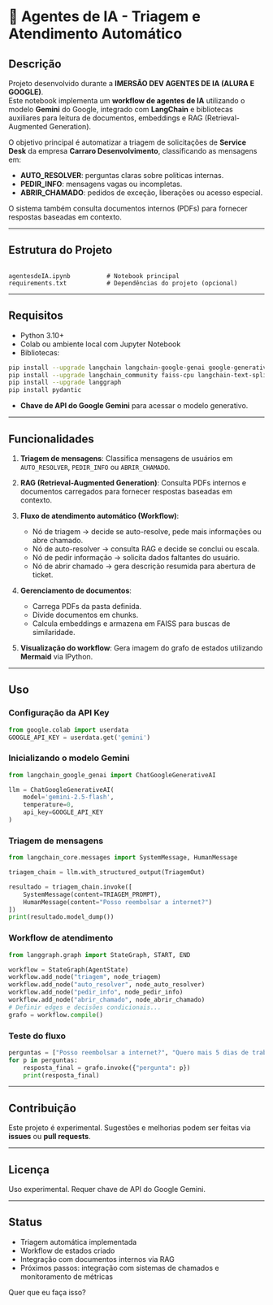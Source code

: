 # 🤖 Agentes de IA - Triagem e Atendimento Automático

## Descrição
Projeto desenvolvido durante a **IMERSÃO DEV AGENTES DE IA (ALURA E GOOGLE)**.  
Este notebook implementa um **workflow de agentes de IA** utilizando o modelo **Gemini** do Google, integrado com **LangChain** e bibliotecas auxiliares para leitura de documentos, embeddings e RAG (Retrieval-Augmented Generation).  

O objetivo principal é automatizar a triagem de solicitações de **Service Desk** da empresa **Carraro Desenvolvimento**, classificando as mensagens em:

- **AUTO_RESOLVER**: perguntas claras sobre políticas internas.
- **PEDIR_INFO**: mensagens vagas ou incompletas.
- **ABRIR_CHAMADO**: pedidos de exceção, liberações ou acesso especial.

O sistema também consulta documentos internos (PDFs) para fornecer respostas baseadas em contexto.

---

## Estrutura do Projeto

```

agentesdeIA.ipynb          # Notebook principal
requirements.txt           # Dependências do projeto (opcional)

````

---

## Requisitos

- Python 3.10+
- Colab ou ambiente local com Jupyter Notebook
- Bibliotecas:

```bash
pip install --upgrade langchain langchain-google-genai google-generativeai
pip install --upgrade langchain_community faiss-cpu langchain-text-splitters pymupdf
pip install --upgrade langgraph
pip install pydantic
````

* **Chave de API do Google Gemini** para acessar o modelo generativo.

---

## Funcionalidades

1. **Triagem de mensagens**:
   Classifica mensagens de usuários em `AUTO_RESOLVER`, `PEDIR_INFO` ou `ABRIR_CHAMADO`.

2. **RAG (Retrieval-Augmented Generation)**:
   Consulta PDFs internos e documentos carregados para fornecer respostas baseadas em contexto.

3. **Fluxo de atendimento automático (Workflow)**:

   * Nó de triagem → decide se auto-resolve, pede mais informações ou abre chamado.
   * Nó de auto-resolver → consulta RAG e decide se conclui ou escala.
   * Nó de pedir informação → solicita dados faltantes do usuário.
   * Nó de abrir chamado → gera descrição resumida para abertura de ticket.

4. **Gerenciamento de documentos**:

   * Carrega PDFs da pasta definida.
   * Divide documentos em chunks.
   * Calcula embeddings e armazena em FAISS para buscas de similaridade.

5. **Visualização do workflow**:
   Gera imagem do grafo de estados utilizando **Mermaid** via IPython.

---

## Uso

### Configuração da API Key

```python
from google.colab import userdata
GOOGLE_API_KEY = userdata.get('gemini')
```

### Inicializando o modelo Gemini

```python
from langchain_google_genai import ChatGoogleGenerativeAI

llm = ChatGoogleGenerativeAI(
    model='gemini-2.5-flash',
    temperature=0,
    api_key=GOOGLE_API_KEY
)
```

### Triagem de mensagens

```python
from langchain_core.messages import SystemMessage, HumanMessage

triagem_chain = llm.with_structured_output(TriagemOut)

resultado = triagem_chain.invoke([
    SystemMessage(content=TRIAGEM_PROMPT),
    HumanMessage(content="Posso reembolsar a internet?")
])
print(resultado.model_dump())
```

### Workflow de atendimento

```python
from langgraph.graph import StateGraph, START, END

workflow = StateGraph(AgentState)
workflow.add_node("triagem", node_triagem)
workflow.add_node("auto_resolver", node_auto_resolver)
workflow.add_node("pedir_info", node_pedir_info)
workflow.add_node("abrir_chamado", node_abrir_chamado)
# Definir edges e decisões condicionais...
grafo = workflow.compile()
```

### Teste do fluxo

```python
perguntas = ["Posso reembolsar a internet?", "Quero mais 5 dias de trabalho remoto."]
for p in perguntas:
    resposta_final = grafo.invoke({"pergunta": p})
    print(resposta_final)
```

---

## Contribuição

Este projeto é experimental.
Sugestões e melhorias podem ser feitas via **issues** ou **pull requests**.

---

## Licença

Uso experimental. Requer chave de API do Google Gemini.

---

## Status

*  Triagem automática implementada
*  Workflow de estados criado
*  Integração com documentos internos via RAG
*  Próximos passos: integração com sistemas de chamados e monitoramento de métricas

Quer que eu faça isso?
```
